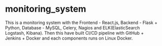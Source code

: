 # monitoring_system
This is a monitoring system with the Frontend - React.js, Backend - Flask + Python, Database - MySQL, Celery, Nagios and ELK(ElasticSearch Logstash, Kibana).
Then this have built CI/CD pipeline with GitHub + Jenkins + Docker and each components runs on Linux Docker.